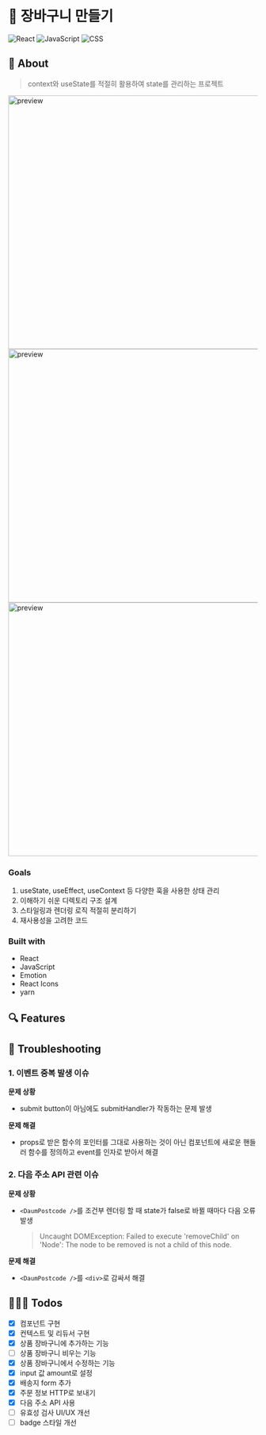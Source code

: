# 🛒 장바구니 만들기

![React](https://img.shields.io/badge/React-424242?style=flat-square&logo=react)
![JavaScript](https://img.shields.io/badge/JavaScript-424242?style=flat-square&logo=JavaScript&logoColor=)
![CSS](https://img.shields.io/badge/👩‍🎤%20Emotion-424242?style=flat-square)

## 👀 About

> context와 useState를 적절히 활용하여 state를 관리하는 프로젝트

<img width="512" alt="preview" src="https://github.com/eunjios/simple-cart/assets/77034159/117ae09f-bd4b-457f-940d-faeb864bb524">
<img width="512" alt="preview" src="https://github.com/eunjios/simple-cart/assets/77034159/f69ebb46-ebef-4201-a21b-5bf558e6b6a3">
<img width="512" alt="preview" src="https://github.com/eunjios/simple-cart/assets/77034159/dcb279ea-90dc-4e79-8229-5342a79b01c9">

### Goals

1. useState, useEffect, useContext 등 다양한 훅을 사용한 상태 관리
2. 이해하기 쉬운 디렉토리 구조 설계
3. 스타일링과 렌더링 로직 적절히 분리하기
4. 재사용성을 고려한 코드

### Built with

- React
- JavaScript
- Emotion
- React Icons
- yarn

## 🔍 Features

## 🚀 Troubleshooting

### 1. 이벤트 중복 발생 이슈

**문제 상황**

- submit button이 아님에도 submitHandler가 작동하는 문제 발생

**문제 해결**

- props로 받은 함수의 포인터를 그대로 사용하는 것이 아닌 컴포넌트에 새로운 핸들러 함수를 정의하고 event를 인자로 받아서 해결

### 2. 다음 주소 API 관련 이슈

**문제 상황**

- `<DaumPostcode />`를 조건부 렌더링 할 때 state가 false로 바뀔 때마다 다음 오류 발생

  > Uncaught DOMException: Failed to execute 'removeChild' on 'Node': The node to be removed is not a child of this node.

**문제 해결**

- `<DaumPostcode />`를 `<div>`로 감싸서 해결

## 👩🏻‍💻 Todos

- [x] 컴포넌트 구현
- [x] 컨텍스트 및 리듀서 구현
- [x] 상품 장바구니에 추가하는 기능
- [ ] 상품 장바구니 비우는 기능
- [x] 상품 장바구니에서 수정하는 기능
- [x] input 값 amount로 설정
- [x] 배송지 form 추가
- [x] 주문 정보 HTTP로 보내기
- [x] 다음 주소 API 사용
- [ ] 유효성 검사 UI/UX 개선
- [ ] badge 스타일 개선
